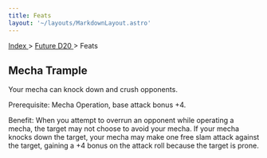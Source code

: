 ```yaml
---
title: Feats
layout: '~/layouts/MarkdownLayout.astro'
---
```


[ Index ](/) > [ Future D20 ](/future.d20.srd) > Feats

##  Mecha Trample

Your mecha can knock down and crush opponents.

Prerequisite: Mecha Operation, base attack bonus +4.

Benefit: When you attempt to overrun an opponent while operating a mecha, the
target may not choose to avoid your mecha. If your mecha knocks down the
target, your mecha may make one free slam attack against the target, gaining a
+4 bonus on the attack roll because the target is prone.

